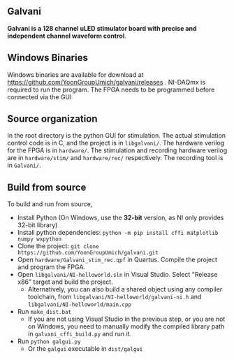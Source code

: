 ## Galvani
**Galvani is a 128 channel uLED stimulator board with precise and independent channel waveform control**.

## Windows Binaries
Windows binaries are available for download at https://github.com/YoonGroupUmich/galvani/releases . NI-DAQmx is required to run the program. The FPGA needs to be programmed before connected via the GUI

## Source organization
In the root directory is the python GUI for stimulation. The actual stimulation control code is in C, and the project is in `libgalvani/`. The hardware verilog for the FPGA is in `hardware/`. The stimulation and recording hardware verilog are in `hardware/stim/` and `hardware/rec/` respectively. The recording tool is in `Galvani/`.

## Build from source
To build and run from source,

* Install Python (On Windows, use the **32-bit** version, as NI only provides 32-bit library)
* Install python dependencies: `python -m pip install cffi matplotlib numpy wxpython`
* Clone the project: `git clone https://github.com/YoonGroupUmich/galvani.git`
* Open `hardware/Galvani_stim_rec.qpf` in Quartus. Compile the project and program the FPGA.
* Open `libgalvani/NI-helloworld.sln` in Visual Studio. Select "Release x86" target and build the project.
    * Alternatively, you can also build a shared object using any compiler toolchain, from `libgalvani/NI-helloworld/galvani-ni.h` and `libgalvani/NI-helloworld/main.cpp`
* Run `make_dist.bat`
    * If you are not using Visual Studio in the previous step, or you are not on Windows, you need to manually modify the compiled library path in `galvani_cffi_build.py` and run it.
* Run `python galgui.py`
    * Or the `galgui` executable in `dist/galgui`